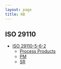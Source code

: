 ```yaml
---
layout: page
title: KB
---
```


## ISO 29110

* [ISO 29110-5-6-2](iso29110-5-6-2.md)
    * [Process Products](iso29110-5-6-2-ProcessProducts.md)
    * [PM](iso29110-5-6-2-PM.md)
    * [SR](iso29110-5-6-2-SR.md)
